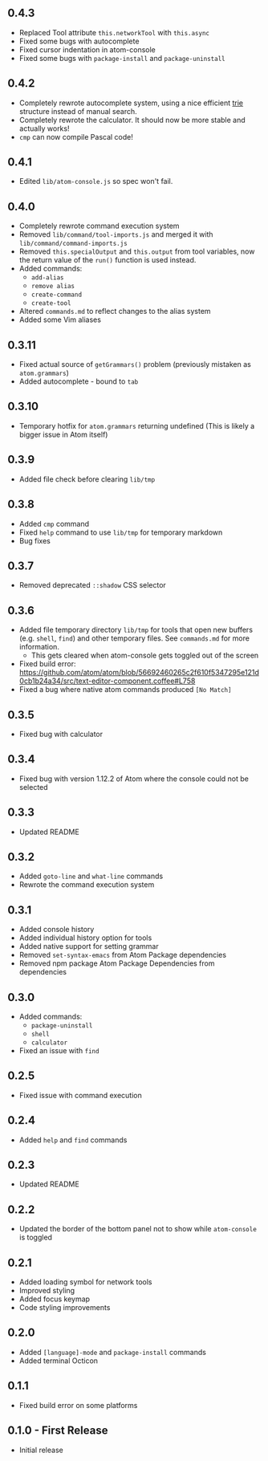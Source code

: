 ## 0.4.3
* Replaced Tool attribute `this.networkTool` with `this.async`
* Fixed some bugs with autocomplete
* Fixed cursor indentation in atom-console
* Fixed some bugs with `package-install` and `package-uninstall`

## 0.4.2
* Completely rewrote autocomplete system, using a nice efficient [trie](https://en.wikipedia.org/wiki/Trie) structure instead of manual search.
* Completely rewrote the calculator. It should now be more stable and actually works!
* `cmp` can now compile Pascal code!

## 0.4.1
* Edited `lib/atom-console.js` so spec won't fail.

## 0.4.0
* Completely rewrote command execution system
* Removed `lib/command/tool-imports.js` and merged it with `lib/command/command-imports.js`
* Removed `this.specialOutput` and `this.output` from tool variables, now the return value of the `run()` function is used instead.
* Added commands:
  * `add-alias`
  * `remove alias`
  * `create-command`
  * `create-tool`
* Altered `commands.md` to reflect changes to the alias system
* Added some Vim aliases

## 0.3.11
* Fixed actual source of `getGrammars()` problem (previously mistaken as `atom.grammars`)
* Added autocomplete - bound to `tab`

## 0.3.10
* Temporary hotfix for `atom.grammars` returning undefined (This is likely a bigger issue in Atom itself)

## 0.3.9
* Added file check before clearing `lib/tmp`

## 0.3.8
* Added `cmp` command
* Fixed `help` command to use `lib/tmp` for temporary markdown
* Bug fixes

## 0.3.7
* Removed deprecated `::shadow` CSS selector

## 0.3.6
* Added file temporary directory `lib/tmp` for tools that open new buffers (e.g. `shell`, `find`) and other temporary files. See `commands.md` for more information.
  * This gets cleared when atom-console gets toggled out of the screen
* Fixed build error: https://github.com/atom/atom/blob/56692460265c2f610f5347295e121d0cb1b24a34/src/text-editor-component.coffee#L758
* Fixed a bug where native atom commands produced `[No Match]`

## 0.3.5
* Fixed bug with calculator

## 0.3.4
* Fixed bug with version 1.12.2 of Atom where the console could not be selected

## 0.3.3
* Updated README

## 0.3.2
* Added `goto-line` and `what-line` commands
* Rewrote the command execution system

## 0.3.1
* Added console history
* Added individual history option for tools
* Added native support for setting grammar
* Removed `set-syntax-emacs` from Atom Package dependencies
* Removed npm package Atom Package Dependencies from dependencies

## 0.3.0
* Added commands:
  * `package-uninstall`
  * `shell`
  * `calculator`
* Fixed an issue with `find`

## 0.2.5
* Fixed issue with command execution

## 0.2.4
* Added `help` and `find` commands

## 0.2.3
* Updated README

## 0.2.2
* Updated the border of the bottom panel not to show while `atom-console` is toggled

## 0.2.1
* Added loading symbol for network tools
* Improved styling
* Added focus keymap
* Code styling improvements

## 0.2.0
* Added `[language]-mode` and `package-install` commands
* Added terminal Octicon

## 0.1.1
* Fixed build error on some platforms

## 0.1.0 - First Release
* Initial release
